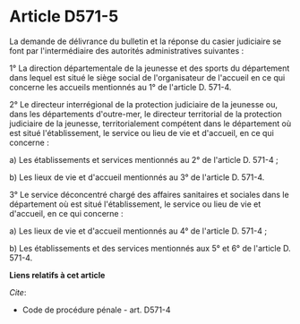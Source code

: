 # Article D571-5

La demande de délivrance du bulletin et la réponse du casier judiciaire se font par l'intermédiaire des autorités
administratives suivantes : 

1° La direction départementale de la jeunesse et des sports du département dans lequel est situé le siège social de
l'organisateur de l'accueil en ce qui concerne les accueils mentionnés au 1° de l'article D. 571-4. 

2° Le directeur interrégional de la protection judiciaire de la jeunesse ou, dans les départements d'outre-mer, le
directeur territorial de la protection judiciaire de la jeunesse, territorialement compétent dans le département où est situé
l'établissement, le service ou lieu de vie et d'accueil, en ce qui concerne : 

a) Les établissements et services mentionnés au 2° de l'article D. 571-4 ; 

b) Les lieux de vie et d'accueil mentionnés au 3° de l'article D. 571-4. 

3° Le service déconcentré chargé des affaires sanitaires et sociales dans le département où est situé l'établissement, le
service ou lieu de vie et d'accueil, en ce qui concerne : 

a) Les lieux de vie et d'accueil mentionnés au 4° de l'article D. 571-4 ; 

b) Les établissements et des services mentionnés aux 5° et 6° de l'article D. 571-4.

**Liens relatifs à cet article**

_Cite_:

  - Code de procédure pénale - art. D571-4
